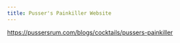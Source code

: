 ```yaml
---
title: Pusser's Painkiller Website
---
```


https://pussersrum.com/blogs/cocktails/pussers-painkiller
